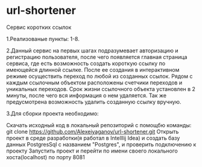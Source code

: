 # url-shortener

Сервис коротких ссылок

1.Реализованые пункты: 1-8.

2.Данный сервис на первых шагах подразумевает авторизацию и регистрацию пользователя, после чего появляется главная страница сервиса,
  где есть возможность создать короткую ссылку по имеющейся длинной ссылке. После ее создания в интерактивном режиме осуществить переход
  по любой из созданных ссылок. Рядом с каждым ссылочным объектом расположены счетчики переходов и уникальных переходов. Срок жизни ссылочного
  объекта установлен в 2 минуты, после чего вся информация о нем удаляется. Так же предусмотрена возможность удалить созданную ссылку вручную.

3.Для сборки проекта необходимо:

  Cкачать исходный код в локальный репозиторий с помощбю команды: git clone https://github.com/Alexeiyaganov/url-shortener.git
  Открыть проект в среде разработки(я работал в Intelllij Idea) и создать базу данных PostgresSql c названием "Postgres", и проверить подключению к проекту
  Запустить проект и перейти по имени своего локального хоста(localhost) по порту 8081
